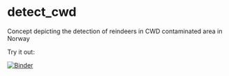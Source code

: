 # detect_cwd

Concept depicting the detection of reindeers in CWD contaminated area in Norway


Try it out:

[![Binder](https://mybinder.org/badge_logo.svg)](https://mybinder.org/v2/gh/annefou/neicAllHands/master)

